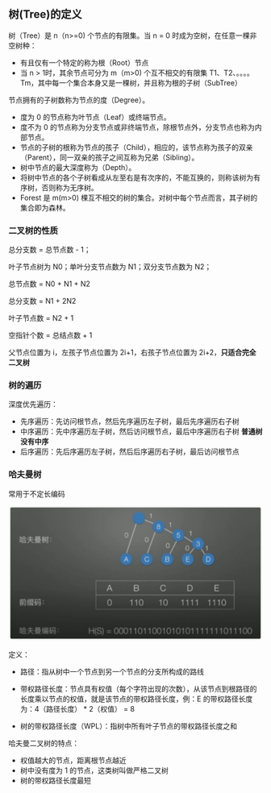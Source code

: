 ## 树(Tree)的定义

树（Tree）是 n（n>=0) 个节点的有限集。当 n = 0 时成为空树，在任意一棵非空树种：

- 有且仅有一个特定的称为根（Root）节点
- 当 n > 1时，其余节点可分为 m（m>0) 个互不相交的有限集 T1、T2、。。。。Tm，其中每一个集合本身又是一棵树，并且称为根的子树（SubTree）

节点拥有的子树数称为节点的度（Degree）。

- 度为 0 的节点称为叶节点（Leaf）或终端节点。
- 度不为 0 的节点称为分支节点或非终端节点，除根节点外，分支节点也称为内部节点。
- 节点的子树的根称为节点的孩子（Child），相应的，该节点称为孩子的双亲（Parent），同一双亲的孩子之间互称为兄弟（Sibling）。
- 树中节点的最大深度称为（Depth）。
- 将树中节点的各个子树看成从左至右是有次序的，不能互换的，则称该树为有序树，否则称为无序树。
- Forest 是 m(m>0) 棵互不相交的树的集合。对树中每个节点而言，其子树的集合即为森林。

### 二叉树的性质

总分支数 = 总节点数 - 1；

叶子节点树为 N0；单叶分支节点数为 N1；双分支节点数为 N2；

总节点数 = N0 + N1 + N2

总分支数 = N1 + 2N2

叶子节点数 = N2 + 1

空指针个数  = 总结点数 + 1

父节点位置为 i，左孩子节点位置为 2i+1，右孩子节点位置为 2i+2，**只适合完全二叉树**

### 树的遍历

深度优先遍历：

- 先序遍历：先访问根节点，然后先序遍历左子树，最后先序遍历右子树
- 中序遍历：先中序遍历左子树，然后访问根节点，最后中序遍历右子树  **普通树没有中序**
- 后序遍历：先后序遍历左子树，然后后序遍历右子树，最后访问根节点

### 哈夫曼树

常用于不定长编码

![image-20200413111031234](6.树.assets/image-20200413111031234.png)

定义：

- 路径：指从树中一个节点到另一个节点的分支所构成的路线

- 带权路径长度：节点具有权值（每个字符出现的次数），从该节点到根路径的长度乘以节点的权值，就是该节点的带权路径长度，例：E 的带权路径长度为：4（路径长度） * 2（权值） =  8

- 树的带权路径长度（WPL）：指树中所有叶子节点的带权路径长度之和

哈夫曼二叉树的特点：

  - 权值越大的节点，距离根节点越近
  - 树中没有度为 1 的节点，这类树叫做严格二叉树
  - 树的带权路径长度最短

  

